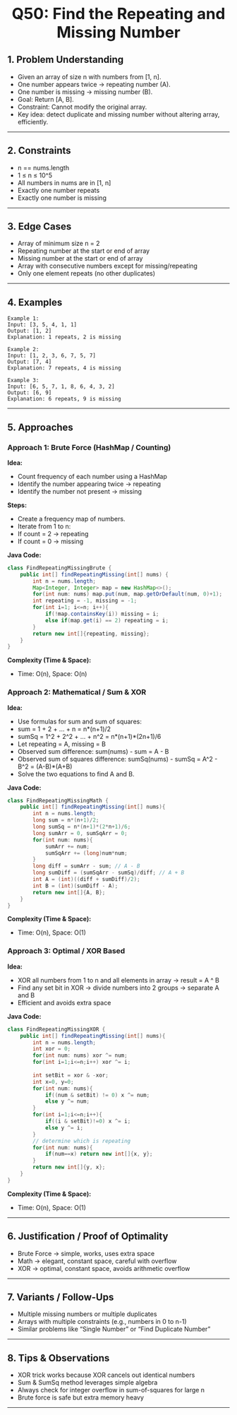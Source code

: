 <!-- #region 50-Find the Repeating and Missing Number -->

<h1 style="text-align:center; font-size:2.5em; font-weight:bold;">Q50: Find the Repeating and Missing Number</h1>

## 1. Problem Understanding

- Given an array of size n with numbers from [1, n].
- One number appears twice → repeating number (A).
- One number is missing → missing number (B).
- Goal: Return [A, B].
- Constraint: Cannot modify the original array.
- Key idea: detect duplicate and missing number without altering array, efficiently.
---

## 2. Constraints

- n == nums.length
- 1 ≤ n ≤ 10^5
- All numbers in nums are in [1, n]
- Exactly one number repeats
- Exactly one number is missing
---

## 3. Edge Cases

- Array of minimum size n = 2
- Repeating number at the start or end of array
- Missing number at the start or end of array
- Array with consecutive numbers except for missing/repeating
- Only one element repeats (no other duplicates)
---

## 4. Examples

```text
Example 1:
Input: [3, 5, 4, 1, 1]
Output: [1, 2]
Explanation: 1 repeats, 2 is missing

Example 2:
Input: [1, 2, 3, 6, 7, 5, 7]
Output: [7, 4]
Explanation: 7 repeats, 4 is missing

Example 3:
Input: [6, 5, 7, 1, 8, 6, 4, 3, 2]
Output: [6, 9]
Explanation: 6 repeats, 9 is missing
```

---

## 5. Approaches

### Approach 1: Brute Force (HashMap / Counting)

**Idea:**
- Count frequency of each number using a HashMap
- Identify the number appearing twice → repeating
- Identify the number not present → missing

**Steps:**
- Create a frequency map of numbers.
- Iterate from 1 to n:
- If count = 2 → repeating
- If count = 0 → missing

**Java Code:**
```java
class FindRepeatingMissingBrute {
    public int[] findRepeatingMissing(int[] nums) {
        int n = nums.length;
        Map<Integer, Integer> map = new HashMap<>();
        for(int num: nums) map.put(num, map.getOrDefault(num, 0)+1);
        int repeating = -1, missing = -1;
        for(int i=1; i<=n; i++){
            if(!map.containsKey(i)) missing = i;
            else if(map.get(i) == 2) repeating = i;
        }
        return new int[]{repeating, missing};
    }
}
```

**Complexity (Time & Space):**
- Time: O(n), Space: O(n)

### Approach 2: Mathematical / Sum & XOR

**Idea:**
- Use formulas for sum and sum of squares:
- sum = 1 + 2 + ... + n = n*(n+1)/2
- sumSq = 1^2 + 2^2 + ... + n^2 = n*(n+1)*(2n+1)/6
- Let repeating = A, missing = B
- Observed sum difference: sum(nums) - sum = A - B
- Observed sum of squares difference: sumSq(nums) - sumSq = A^2 - B^2 = (A-B)*(A+B)
- Solve the two equations to find A and B.

**Java Code:**
```java
class FindRepeatingMissingMath {
    public int[] findRepeatingMissing(int[] nums){
        int n = nums.length;
        long sum = n*(n+1)/2;
        long sumSq = n*(n+1)*(2*n+1)/6;
        long sumArr = 0, sumSqArr = 0;
        for(int num: nums){
            sumArr += num;
            sumSqArr += (long)num*num;
        }
        long diff = sumArr - sum; // A - B
        long sumDiff = (sumSqArr - sumSq)/diff; // A + B
        int A = (int)((diff + sumDiff)/2);
        int B = (int)(sumDiff - A);
        return new int[]{A, B};
    }
}
```

**Complexity (Time & Space):**
- Time: O(n), Space: O(1)

### Approach 3: Optimal / XOR Based

**Idea:**
- XOR all numbers from 1 to n and all elements in array → result = A ^ B
- Find any set bit in XOR → divide numbers into 2 groups → separate A and B
- Efficient and avoids extra space

**Java Code:**
```java
class FindRepeatingMissingXOR {
    public int[] findRepeatingMissing(int[] nums){
        int n = nums.length;
        int xor = 0;
        for(int num: nums) xor ^= num;
        for(int i=1;i<=n;i++) xor ^= i;
        
        int setBit = xor & -xor;
        int x=0, y=0;
        for(int num: nums){
            if((num & setBit) != 0) x ^= num;
            else y ^= num;
        }
        for(int i=1;i<=n;i++){
            if((i & setBit)!=0) x ^= i;
            else y ^= i;
        }
        // determine which is repeating
        for(int num: nums){
            if(num==x) return new int[]{x, y};
        }
        return new int[]{y, x};
    }
}
```

**Complexity (Time & Space):**
- Time: O(n), Space: O(1)

---

## 6. Justification / Proof of Optimality

- Brute Force → simple, works, uses extra space
- Math → elegant, constant space, careful with overflow
- XOR → optimal, constant space, avoids arithmetic overflow
---

## 7. Variants / Follow-Ups

- Multiple missing numbers or multiple duplicates
- Arrays with multiple constraints (e.g., numbers in 0 to n-1)
- Similar problems like “Single Number” or “Find Duplicate Number”
---

## 8. Tips & Observations

- XOR trick works because XOR cancels out identical numbers
- Sum & SumSq method leverages simple algebra
- Always check for integer overflow in sum-of-squares for large n
- Brute force is safe but extra memory heavy
---

<!-- #endregion -->
